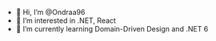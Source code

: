 - 👋 Hi, I’m @Ondraa96
- 👀 I’m interested in .NET, React
- 🌱 I’m currently learning Domain-Driven Design and .NET 6

<!---
Ondraa96/Ondraa96 is a ✨ special ✨ repository because its `README.md` (this file) appears on your GitHub profile.
You can click the Preview link to take a look at your changes.
--->
